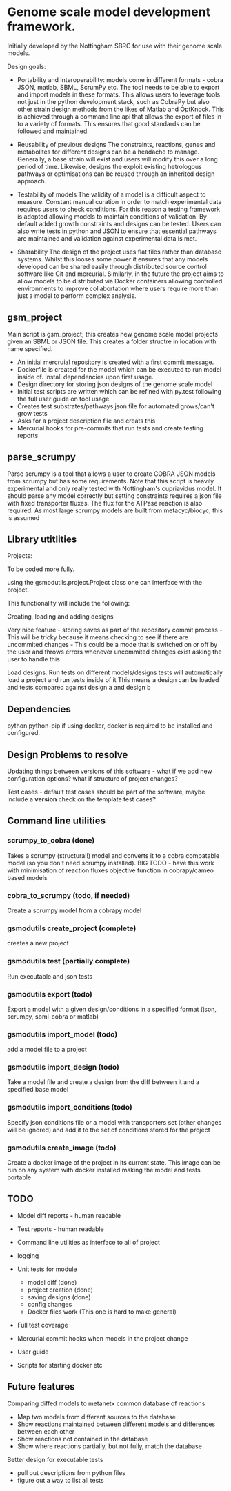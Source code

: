 # Genome scale model development framework.
Initially developed by the Nottingham SBRC for use with their genome scale models.

Design goals:
* Portability and interoperability:
models come in different formats - cobra JSON, matlab, SBML, ScrumPy etc. The tool needs to be able to export and
import models in these formats. This allows users to leverage tools not just in the python development stack, such
as CobraPy but also other strain design methods from the likes of Matlab and OptKnock. This is achieved through
a command line api that allows the export of files in to a variety of formats. This ensures that good standards
can be followed and maintained.

* Reusability of previous designs
The constraints, reactions, genes and metabolites for different designs can be a headache to manage. Generally, a
base strain will exist and users will modify this over a long period of time. Likewise, designs the exploit existing
hetrologous pathways or optimisations can be reused through an inherited design approach.

* Testability of models
The validity of a model is a difficult aspect to measure. Constant manual curation in order to match experimental
data requires users to check conditions. For this reason a testing framework is adopted allowing models to maintain
conditions of validation. By default added growth constraints and designs can be tested. Users can also write tests
in python and JSON to ensure that essential pathways are maintained and validation against experimental data is met.

* Sharability
The design of the project uses flat files rather than database systems. Whilst this looses some power it ensures
that any models developed can be shared easily through distributed source control software like Git
and mercurial. Similarly, in the future the project aims to allow models to be distributed via Docker containers
allowing controlled environments to improve collabortation where users require more than just a model to perform
complex analysis.


## gsm_project
Main script is gsm_project; this creates new genome scale model projects given an SBML or JSON file. This creates a folder structre in location with name specified.

* An initial mercruial repository is created with a first commit message.
* Dockerfile is created for the model which can be executed to run model inside of. Install dependencies upon first usage.
* Design directory for storing json designs of the genome scale model
* Initial test scripts are written which can be refined with py.test following the full user guide on tool usage.
* Creates test substrates/pathways json file for automated grows/can't grow tests
* Asks for a project description file and creats this
* Mercurial hooks for pre-commits that run tests and create testing reports


## parse_scrumpy
Parse scrumpy is a tool that allows a user to create COBRA JSON models from scrumpy but has some requirements.
Note that this script is heavily experimental and only really tested with Nottingham's cupriavidus model. It should parse any model correctly but setting constraints requires a json file with fixed transporter fluxes.
The flux for the ATPase reaction is also required. As most large scrumpy models are built from  metacyc/biocyc, this is assumed


## Library utitlities

Projects:

To be coded more fully.

using the gsmodutils.project.Project class one can interface with the project.

This functionality will include the following:

Creating, loading and adding designs

Very nice feature - storing saves as part of the repository commit process
    - This will be tricky because it means checking to see if there are uncommited changes
    - This could be a mode that is switched on or off by the user and throws errors whenever uncommited changes exist asking the user to handle this

Load designs.
Run tests on different models/designs
tests will automatically load a project and run tests inside of it
This means a design can be loaded and tests compared against design a and design b


## Dependencies
python
python-pip
if using docker, docker is required to be installed and configured. 

## Design Problems to resolve 
Updating things between versions of this software - what if we add new configuration options? what if structure of project changes?

Test cases - default test cases should be part of the software, maybe include a __version__ check on the template test cases?


## Command line utilities
### scrumpy_to_cobra (done)
Takes a scrumpy (structural!) model and converts it to a cobra compatable model (so you don't need scrumpy installed).
BIG TODO - have this work with minimisation of reaction fluxes objective function in cobrapy/cameo based models

### cobra_to_scrumpy (todo, if needed)
Create a scrumpy model from a cobrapy model

### gsmodutils create_project (complete)
creates a new project

### gsmodutils test (partially complete)
Run executable and json tests

### gsmodutils export (todo)
Export a model with a given design/conditions in a specified format (json, scrumpy, sbml-cobra or matlab)

### gsmodutils import_model (todo)
add a model file to a project

### gsmodutils import_design (todo)
Take a model file and create a design from the diff between it and a specified base model

### gsmodutils import_conditions (todo)
Specify json conditions file or a model with transporters set (other changes will be ignored) and add it to the set of conditions stored for the project

### gsmodutils create_image (todo)
Create a docker image of the project in its current state. This image can be run on any system with docker installed making the model and tests portable
    
## TODO

* Model diff reports - human readable
* Test reports - human readable
* Command line utilities as interface to all of project

* logging


* Unit tests for module
    - model diff (done)
    - project creation (done)
    - saving designs (done)
    - config changes
    - Docker files work (This one is hard to make general)
* Full test coverage
    
    
* Mercurial commit hooks when models in the project change
* User guide
* Scripts for starting docker etc

## Future features
Comparing diffed models to metanetx common database of reactions

* Map two models from different sources to the database
* Show reactions maintained between different models and differences between each other
* Show reactions not contained in the database
* Show where reactions partially, but not fully, match the database
    
Better design for executable tests
* pull out descriptions from python files
* figure out a way to list all tests 


